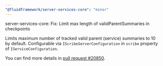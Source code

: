 ```yaml
---
"@fluidframework/server-services-core": "minor"
---
```


server-services-core: Fix: Limit max length of validParentSummaries in checkpoints

Limits maximum number of tracked valid parent (service) summaries to 10 by default. Configurable via
`IScribeServerConfiguration` in `scribe` property of `IServiceConfiguration`.

You can find more details in [pull request #20850](https://github.com/microsoft/FluidFramework/pull/20850).
